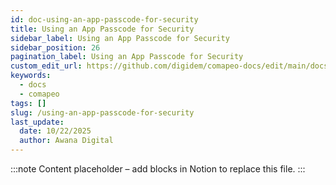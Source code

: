 ```yaml
---
id: doc-using-an-app-passcode-for-security
title: Using an App Passcode for Security
sidebar_label: Using an App Passcode for Security
sidebar_position: 26
pagination_label: Using an App Passcode for Security
custom_edit_url: https://github.com/digidem/comapeo-docs/edit/main/docs/managing-data-security--privacy/using-an-app-passcode-for-security.md
keywords:
  - docs
  - comapeo
tags: []
slug: /using-an-app-passcode-for-security
last_update:
  date: 10/22/2025
  author: Awana Digital
---
```


<!-- Placeholder content generated automatically because the Notion page is missing a Website Block. -->

:::note
Content placeholder – add blocks in Notion to replace this file.
:::
